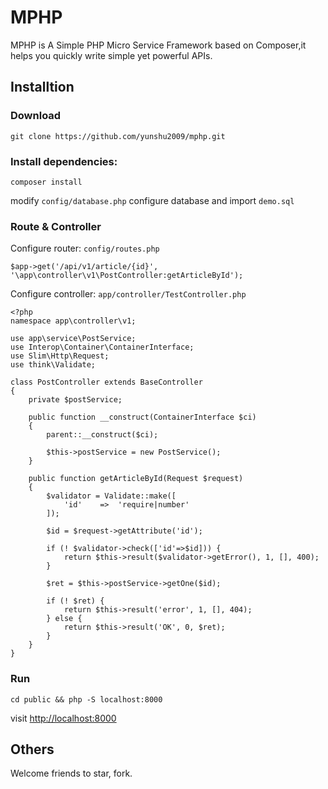 # MPHP 

MPHP is A Simple PHP Micro Service Framework based on Composer,it helps you quickly write simple yet powerful APIs. 


## Installtion

### Download

```
git clone https://github.com/yunshu2009/mphp.git
```

### Install dependencies:


```
composer install
```

modify  ```config/database.php```  configure database and import ```demo.sql```


### Route & Controller

Configure router: ```config/routes.php```

```
$app->get('/api/v1/article/{id}', '\app\controller\v1\PostController:getArticleById');
```

Configure controller: ```app/controller/TestController.php```

```
<?php
namespace app\controller\v1;

use app\service\PostService;
use Interop\Container\ContainerInterface;
use Slim\Http\Request;
use think\Validate;

class PostController extends BaseController
{
    private $postService;

    public function __construct(ContainerInterface $ci)
    {
        parent::__construct($ci);

        $this->postService = new PostService();
    }

    public function getArticleById(Request $request)
    {
        $validator = Validate::make([
            'id'    =>  'require|number'
        ]);

        $id = $request->getAttribute('id');

        if (! $validator->check(['id'=>$id])) {
            return $this->result($validator->getError(), 1, [], 400);
        }

        $ret = $this->postService->getOne($id);

        if (! $ret) {
            return $this->result('error', 1, [], 404);
        } else {
            return $this->result('OK', 0, $ret);
        }
    }
}
```

### Run

```
cd public && php -S localhost:8000
```

visit [http://localhost:8000](http://localhost:8000)


## Others

Welcome friends to star, fork.

